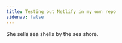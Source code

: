 ```yaml
---
title: Testing out Netlify in my own repo
sidenav: false
---
```

She sells sea shells by the sea shore.
